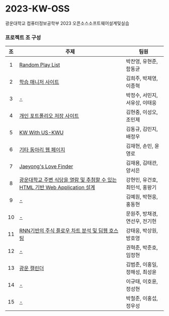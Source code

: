 # 2023-KW-OSS
광운대학교 컴퓨터정보공학부 2023 오픈소스소프트웨어설계및실습

### 프로젝트 조 구성

| 조 | 주제 | 팀원 |
| :---: | --- | --- |
| 1 | [Random Play List](https://github.com/dh4m/RandomPlayList) | 박찬영, 유현준, 함동균 |
| 2 | [학습 매니저 사이트](https://github.com/JonyeokLEE/KW_OSS_Team2) | 김희주, 박제영, 이종혁 |
| 3 | [-](https://github.com/vlvksbdof1234/open_source_project_team3) | 박정수, 서민지, 서유상, 이태웅 |
| 4 | [개인 포트폴리오 저장 사이트](https://github.com/garoo98/kw-OSS-proj-4) | 김현중, 이성오, 조민제 |
| 5 | [KW With US-KWU](https://github.com/ripplelover/OSS_project) | 김동규, 김민지, 배정우 |
| 6 | [기타 동아리 웹 페이지](https://github.com/zeroad00/Sixsound_Web) | 김재현, 손민, 윤영로 |
| 7 | [Jaeyong's Love Finder](https://github.com/evejaeyong/OSS_Team_Project) | 김재용, 김태관, 양서은 |
| 8 | [광운대학교 주변 식당을 열람 및 추첨할 수 있는 HTML 기반 Web Application 설계](https://github.com/ManticoreXL/oss_project_team8) | 강현민, 유건호, 최민석, 홍왕기 |
| 9 | [-](https://github.com/hdh3665/opensource_project) | 김예원, 박현웅, 홍동현 |
| 10 | [-](https://github.com/Nagnero/Finance-Trading-Assistance) | 문원주, 방채경, 연선우, 전기헌 |
| 11 | [RNN기반의 주식 플로우 차트 분석 및 딥웹 호스팅](https://github.com/kang-tw/opensource) | 강태웅, 박상원, 방호영 |
| 12 | [-](https://github.com/HyuckJoon0415/asdf) | 권혁준, 박준호, 임정현 |
| 13 | [광운 캘린더](https://github.com/Chunsaeng20/oss2023-team13) | 김범준, 이홍일, 정해성, 최성윤 |
| 14 | [-](https://github.com/swjsh19/OSS_Project) | 이규태, 이호윤, 정성현 |
| 15 | [-](https://github.com/wo0oo/OpenSW_15) | 박철준, 이홍섭, 정우성 |
